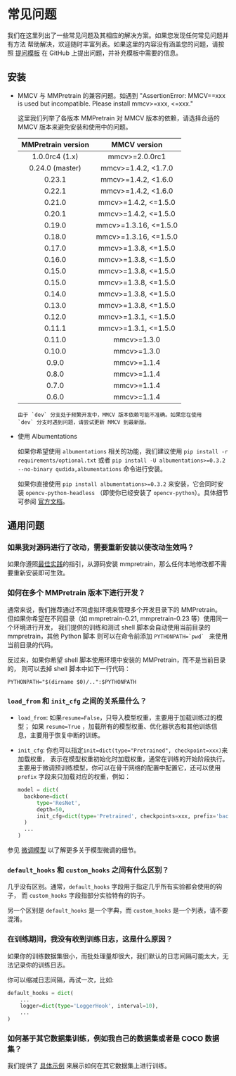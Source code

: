 # 常见问题

我们在这里列出了一些常见问题及其相应的解决方案。如果您发现任何常见问题并有方法
帮助解决，欢迎随时丰富列表。如果这里的内容没有涵盖您的问题，请按照
[提问模板](https://github.com/open-mmlab/mmclassification/issues/new/choose)
在 GitHub 上提出问题，并补充模板中需要的信息。

## 安装

- MMCV 与 MMPretrain 的兼容问题。如遇到
  "AssertionError: MMCV==xxx is used but incompatible. Please install mmcv>=xxx, \<=xxx."

  这里我们列举了各版本 MMPretrain 对 MMCV 版本的依赖，请选择合适的 MMCV
  版本来避免安装和使用中的问题。

  | MMPretrain version |      MMCV version      |
  | :----------------: | :--------------------: |
  |   1.0.0rc4 (1.x)   |     mmcv>=2.0.0rc1     |
  |  0.24.0 (master)   |  mmcv>=1.4.2, \<1.7.0  |
  |       0.23.1       |  mmcv>=1.4.2, \<1.6.0  |
  |       0.22.1       |  mmcv>=1.4.2, \<1.6.0  |
  |       0.21.0       | mmcv>=1.4.2, \<=1.5.0  |
  |       0.20.1       | mmcv>=1.4.2, \<=1.5.0  |
  |       0.19.0       | mmcv>=1.3.16, \<=1.5.0 |
  |       0.18.0       | mmcv>=1.3.16, \<=1.5.0 |
  |       0.17.0       | mmcv>=1.3.8, \<=1.5.0  |
  |       0.16.0       | mmcv>=1.3.8, \<=1.5.0  |
  |       0.15.0       | mmcv>=1.3.8, \<=1.5.0  |
  |       0.15.0       | mmcv>=1.3.8, \<=1.5.0  |
  |       0.14.0       | mmcv>=1.3.8, \<=1.5.0  |
  |       0.13.0       | mmcv>=1.3.8, \<=1.5.0  |
  |       0.12.0       | mmcv>=1.3.1, \<=1.5.0  |
  |       0.11.1       | mmcv>=1.3.1, \<=1.5.0  |
  |       0.11.0       |      mmcv>=1.3.0       |
  |       0.10.0       |      mmcv>=1.3.0       |
  |       0.9.0        |      mmcv>=1.1.4       |
  |       0.8.0        |      mmcv>=1.1.4       |
  |       0.7.0        |      mmcv>=1.1.4       |
  |       0.6.0        |      mmcv>=1.1.4       |

  ```{note}
  由于 `dev` 分支处于频繁开发中，MMCV 版本依赖可能不准确。如果您在使用
  `dev` 分支时遇到问题，请尝试更新 MMCV 到最新版。
  ```

- 使用 Albumentations

  如果你希望使用 `albumentations` 相关的功能，我们建议使用 `pip install -r requirements/optional.txt` 或者
  `pip install -U albumentations>=0.3.2 --no-binary qudida,albumentations` 命令进行安装。

  如果你直接使用 `pip install albumentations>=0.3.2` 来安装，它会同时安装 `opencv-python-headless`
  （即使你已经安装了 `opencv-python`）。具体细节可参阅
  [官方文档](https://albumentations.ai/docs/getting_started/installation/#note-on-opencv-dependencies)。

## 通用问题

### 如果我对源码进行了改动，需要重新安装以使改动生效吗？

如果你遵照[最佳实践](../get_started.md#最佳实践)的指引，从源码安装 mmpretrain，那么任何本地修改都不需要重新安装即可生效。

### 如何在多个 MMPretrain 版本下进行开发？

通常来说，我们推荐通过不同虚拟环境来管理多个开发目录下的 MMPretrain。
但如果你希望在不同目录（如 mmpretrain-0.21, mmpretrain-0.23 等）使用同一个环境进行开发，
我们提供的训练和测试 shell 脚本会自动使用当前目录的 mmpretrain，其他 Python 脚本
则可以在命令前添加 `` PYTHONPATH=`pwd`  `` 来使用当前目录的代码。

反过来，如果你希望 shell 脚本使用环境中安装的 MMPretrain，而不是当前目录的，
则可以去掉 shell 脚本中如下一行代码：

```shell
PYTHONPATH="$(dirname $0)/..":$PYTHONPATH
```

### `load_from` 和 `init_cfg` 之间的关系是什么？

- `load_from`: 如果`resume=False`，只导入模型权重，主要用于加载训练过的模型；
  如果 `resume=True` ，加载所有的模型权重、优化器状态和其他训练信息，主要用于恢复中断的训练。

- `init_cfg`: 你也可以指定`init=dict(type="Pretrained", checkpoint=xxx)`来加载权重，
  表示在模型权重初始化时加载权重，通常在训练的开始阶段执行。
  主要用于微调预训练模型，你可以在骨干网络的配置中配置它，还可以使用 `prefix` 字段来只加载对应的权重，例如：

  ```python
  model = dict(
    backbone=dict(
        type='ResNet',
        depth=50,
        init_cfg=dict(type='Pretrained', checkpoints=xxx, prefix='backbone'),
    )
    ...
  )
  ```

参见 [微调模型](./finetune_custom_dataset.md) 以了解更多关于模型微调的细节。

### `default_hooks` 和 `custom_hooks` 之间有什么区别？

几乎没有区别。通常，`default_hooks` 字段用于指定几乎所有实验都会使用的钩子，
而 `custom_hooks` 字段指部分实验特有的钩子。

另一个区别是 `default_hooks` 是一个字典，而 `custom_hooks` 是一个列表，请不要混淆。

### 在训练期间，我没有收到训练日志，这是什么原因？

如果你的训练数据集很小，而批处理量却很大，我们默认的日志间隔可能太大，无法记录你的训练日志。

你可以缩减日志间隔，再试一次，比如:

```python
default_hooks = dict(
    ...
    logger=dict(type='LoggerHook', interval=10),
    ...
)
```

### 如何基于其它数据集训练，例如我自己的数据集或者是 COCO 数据集？

我们提供了 [具体示例](./pretrain_custom_dataset.md) 来展示如何在其它数据集上进行训练。
